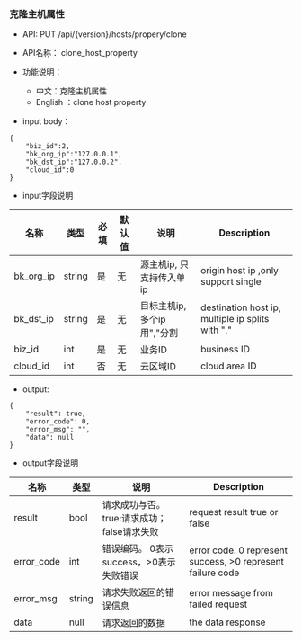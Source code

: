 ###  克隆主机属性

* API: PUT /api/{version}/hosts/propery/clone
* API名称： clone_host_property
* 功能说明：
	* 中文：克隆主机属性
	* English ：clone host property 
	
* input body：
```
{
    "biz_id":2,
    "bk_org_ip":"127.0.0.1",
    "bk_dst_ip":"127.0.0.2",
    "cloud_id":0
}
```

* input字段说明

| 名称  | 类型 |必填| 默认值 | 说明 |Description|
| ---  | ---  | --- |---  | --- | ---|
| bk_org_ip| string| 是|无| 源主机ip, 只支持传入单ip |origin host ip ,only support single|
| bk_dst_ip| string| 是| 无|目标主机ip, 多个ip用","分割|destination host ip,  multiple ip splits with "," |
| biz_id|int|是|无| 业务ID |business ID|
| cloud_id| int| 否| 无| 云区域ID|cloud area ID|

* output:
```
{
    "result": true,
    "error_code": 0,
    "error_msg": "",
    "data": null
}
```

* output字段说明

| 名称  | 类型  | 说明 |Description|
|---|---|---|---|
| result | bool | 请求成功与否。true:请求成功；false请求失败 |request result true or false|
| error_code | int | 错误编码。 0表示success，>0表示失败错误 |error code. 0 represent success, >0 represent failure code |
| error_msg | string | 请求失败返回的错误信息 |error message from failed request|
| data | null | 请求返回的数据 |the data response|
